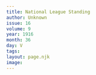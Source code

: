 ```yaml
---
title: National League Standing
author: Unknown
issue: 16
volume: 9
year: 1916
month: 36
day: V
tags:
layout: page.njk
image:
---
```





